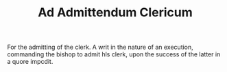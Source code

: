 ---
title: Ad Admittendum Clericum
permalink: "/definitions/ad-admittendum-clericum.html"
body: For the admitting of the clerk. A writ in the nature of an execution, commanding
  the bishop to admit hls clerk, upon the success of the latter in a quore impcdit.
published_at: '2018-07-07'
layout: post
---